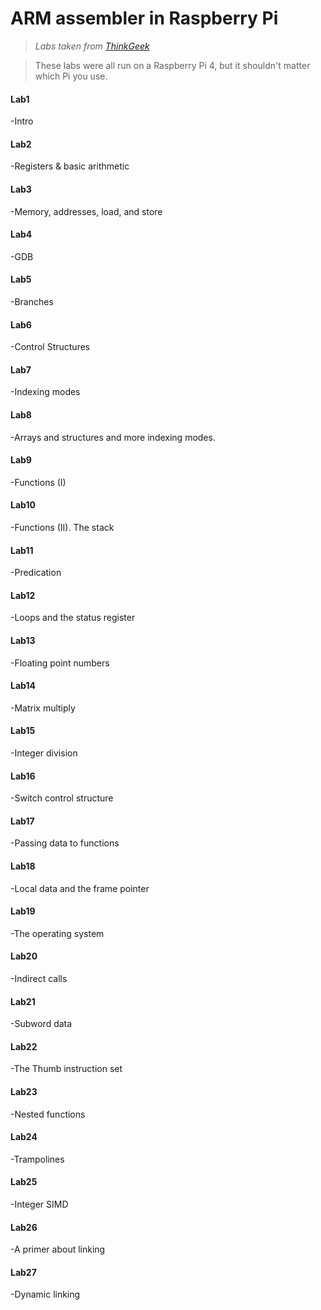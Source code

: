 # ARM assembler in Raspberry Pi
>*Labs taken from [ThinkGeek](https://thinkingeek.com/arm-assembler-raspberry-pi/)*

>These labs were all run on a Raspberry Pi 4, but it shouldn't matter which Pi you use.

#### Lab1
-Intro
#### Lab2
-Registers & basic arithmetic
#### Lab3
-Memory, addresses, load, and store
#### Lab4
-GDB
#### Lab5
-Branches
#### Lab6
-Control Structures
#### Lab7
-Indexing modes
#### Lab8
-Arrays and structures and more indexing modes.
#### Lab9
-Functions (I)
#### Lab10
-Functions (II). The stack
#### Lab11
-Predication
#### Lab12
-Loops and the status register
#### Lab13
-Floating point numbers
#### Lab14
-Matrix multiply
#### Lab15
-Integer division
#### Lab16
-Switch control structure
#### Lab17
-Passing data to functions
#### Lab18
-Local data and the frame pointer
#### Lab19
-The operating system
#### Lab20
-Indirect calls
#### Lab21
-Subword data
#### Lab22
-The Thumb instruction set
#### Lab23
-Nested functions
#### Lab24
-Trampolines
#### Lab25
-Integer SIMD
#### Lab26
-A primer about linking
#### Lab27
-Dynamic linking
